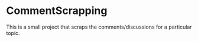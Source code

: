 # CommentScrapping
This is a small project that scraps the comments/discussions for a particular topic.
